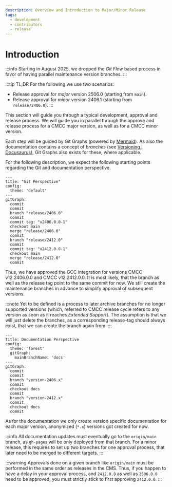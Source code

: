 ```yaml
---
description: Overview and Introduction to Major/Minor Release
tags:
  - development
  - contributors
  - release
---
```


# Introduction

:::info
Starting in August 2025, we dropped the _Git Flow_  based process in favor
of having parallel maintenance version branches.
:::

:::tip TL;DR
For the following we use two scenarios:

* Release approval for _major_ version 2506.0 (starting from `main`).
* Release approval for _minor_ version 2406.1 (starting from `release/2406.0`).
:::

This section will guide you through a typical development, approval and
release process. We will guide you in parallel through the approve and
release process for a CMCC major version, as well as for a CMCC minor version.

Each step will be guided by Git Graphs (powered by
[Mermaid](https://mermaid.js.org/ "Mermaid | Diagramming and charting tool")).
As also the documentation contains a concept of _branches_
(see [Versioning | Docusaurus](https://docusaurus.io/docs/versioning)), Git
Graphs also exists for these, where applicable.

For the following description, we expect the following starting points
regarding the Git and documentation perspective.

```mermaid
---
title: "Git Perspective"
config:
  theme: 'default'
---
gitGraph:
  commit
  commit
  branch "release/2406.0"
  commit
  commit tag: "v2406.0.0-1"
  checkout main
  merge "release/2406.0"
  commit
  branch "release/2412.0"
  commit
  commit tag: "v2412.0.0-1"
  checkout main
  merge "release/2412.0"
  commit
```

Thus, we have approved the GCC integration for versions CMCC v12.2406.0.0 and
CMCC v12.2412.0.0. It is most likely, that the branch as well as the release
tag point to the same commit for now. We still create the maintenance
branches in advance to simplify approval of subsequent versions.

:::note
Yet to be defined is a process to later archive branches for no longer
supported versions (which, referred to CMCC release cycle refers to any
version as soon as it reaches _Extended Support_). The assumption is that
we will just delete the branches, as a corresponding release-tag should always
exist, that we can create the branch again from.
:::

```mermaid
---
title: Documentation Perspective
config:
  theme: 'forest'
  gitGraph:
    mainBranchName: 'docs'
---
gitGraph:
  commit
  commit
  branch "version-2406.x"
  commit
  checkout docs
  commit
  branch "version-2412.x"
  commit
  checkout docs
  commit
```

As for the documentation we only create version specific documentation
for each major version, anonymized (`*.x`) versions got created for now.

:::info
All documentation updates must eventually go to the `origin/main` branch, as
`gh-pages` will be only deployed from that branch. For a minor release, this
requires to set up two branches for one approval process, that later need to
be merged to different targets.
:::

:::warning
Approvals done on a given branch like `origin/main` must be performed in
the same order as releases in the CMS. Thus, if you happen to have a delay
in your approval process, and `2412.0.0` as well as `2506.0.0` need to be
approved, you must strictly stick to first approving `2412.0.0`.
:::
